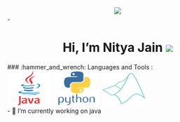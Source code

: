 <div id="header" align ="center">
  <image src =https://media.giphy.com/media/hpXdHPfFI5wTABdDx9/giphy.gif width="200"/>
  </div>
- <h1>
     <div align ="center">     Hi, I’m Nitya Jain <img src ="https://media.giphy.com/media/v1.Y2lkPTc5MGI3NjExZjE0NmE3NjU3YzY2ZGUzMDJmZWQ3MTMxNTVmZTI1NWQ3ZjYzMWFiZiZlcD12MV9pbnRlcm5hbF9naWZzX2dpZklkJmN0PXM/hvRJCLFzcasrR4ia7z/giphy.gif" width ="30px"/>
  </h1>
  ### :hammer_and_wrench: Languages and Tools :
  <div>
   <img src="https://github.com/devicons/devicon/blob/master/icons/java/java-original-wordmark.svg" title="Java" alt="Java" width="100" height="80"/>&nbsp;
   <img src = "https://github.com/devicons/devicon/blob/master/icons/python/python-original-wordmark.svg" title="Python" alt="Pyhton" width="100" height="80"/>&nbsp;
    <img src="https://github.com/devicons/devicon/blob/master/icons/matlab/matlab-line.svg" title="Matlab" alt="Matlab" width="100" height="80"/>&nbsp;
  </div>
- 🌱 I’m currently working on java 

